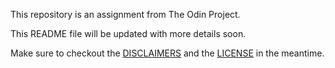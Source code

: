 This repository is an assignment from The Odin Project.

This README file will be updated with more details soon.

Make sure to checkout the [DISCLAIMERS](DISCLAIMER.md) and the [LICENSE](LICENSE) in the meantime.